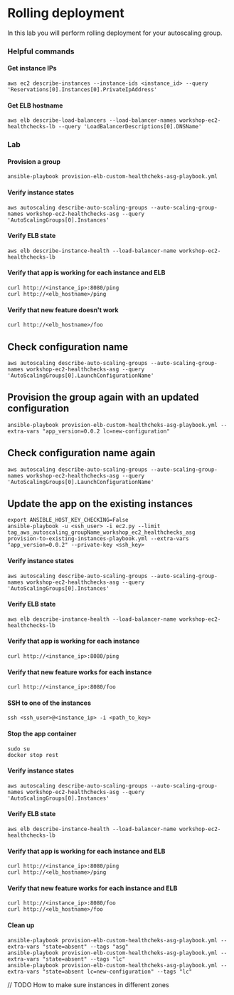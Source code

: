 # Rolling deployment

In this lab you will perform rolling deployment for your autoscaling group.

### Helpful commands

#### Get instance IPs
```
aws ec2 describe-instances --instance-ids <instance_id> --query 'Reservations[0].Instances[0].PrivateIpAddress'
```
#### Get ELB hostname
```
aws elb describe-load-balancers --load-balancer-names workshop-ec2-healthchecks-lb --query 'LoadBalancerDescriptions[0].DNSName'
```

### Lab

#### Provision a group

```
ansible-playbook provision-elb-custom-healthcheks-asg-playbook.yml
```

#### Verify instance states
```
aws autoscaling describe-auto-scaling-groups --auto-scaling-group-names workshop-ec2-healthchecks-asg --query 'AutoScalingGroups[0].Instances'
```

#### Verify ELB state
```
aws elb describe-instance-health --load-balancer-name workshop-ec2-healthchecks-lb
```

#### Verify that app is working for each instance and ELB
```
curl http://<instance_ip>:8080/ping
curl http://<elb_hostname>/ping
```

#### Verify that new feature doesn't work
```
curl http://<elb_hostname>/foo
```

## Check configuration name
```
aws autoscaling describe-auto-scaling-groups --auto-scaling-group-names workshop-ec2-healthchecks-asg --query 'AutoScalingGroups[0].LaunchConfigurationName'
```

## Provision the group again with an updated configuration
```
ansible-playbook provision-elb-custom-healthcheks-asg-playbook.yml --extra-vars "app_version=0.0.2 lc=new-configuration"
```

## Check configuration name again
```
aws autoscaling describe-auto-scaling-groups --auto-scaling-group-names workshop-ec2-healthchecks-asg --query 'AutoScalingGroups[0].LaunchConfigurationName'
```

## Update the app on the existing instances
```
export ANSIBLE_HOST_KEY_CHECKING=False
ansible-playbook -u <ssh_user> -i ec2.py --limit tag_aws_autoscaling_groupName_workshop_ec2_healthchecks_asg  provision-to-existing-instances-playbook.yml --extra-vars "app_version=0.0.2" --private-key <ssh_key>
```

#### Verify instance states
```
aws autoscaling describe-auto-scaling-groups --auto-scaling-group-names workshop-ec2-healthchecks-asg --query 'AutoScalingGroups[0].Instances'
```

#### Verify ELB state
```
aws elb describe-instance-health --load-balancer-name workshop-ec2-healthchecks-lb
```

#### Verify that app is working for each instance
```
curl http://<instance_ip>:8080/ping
```

#### Verify that new feature works for each instance
```
curl http://<instance_ip>:8080/foo
```

#### SSH to one of the instances
```
ssh <ssh_user>@<instance_ip> -i <path_to_key>
```

#### Stop the app container
```
sudo su
docker stop rest
```

#### Verify instance states
```
aws autoscaling describe-auto-scaling-groups --auto-scaling-group-names workshop-ec2-healthchecks-asg --query 'AutoScalingGroups[0].Instances'
```

#### Verify ELB state
```
aws elb describe-instance-health --load-balancer-name workshop-ec2-healthchecks-lb 
```

#### Verify that app is working for each instance and ELB
```
curl http://<instance_ip>:8080/ping
curl http://<elb_hostname>/ping
```

#### Verify that new feature works for each instance and ELB
```
curl http://<instance_ip>:8080/foo
curl http://<elb_hostname>/foo
```

#### Clean up
```
ansible-playbook provision-elb-custom-healthcheks-asg-playbook.yml --extra-vars "state=absent" --tags "asg"
ansible-playbook provision-elb-custom-healthcheks-asg-playbook.yml --extra-vars "state=absent" --tags "lc"
ansible-playbook provision-elb-custom-healthcheks-asg-playbook.yml --extra-vars "state=absent lc=new-configuration" --tags "lc"
```

// TODO How to make sure instances in different zones 
 

